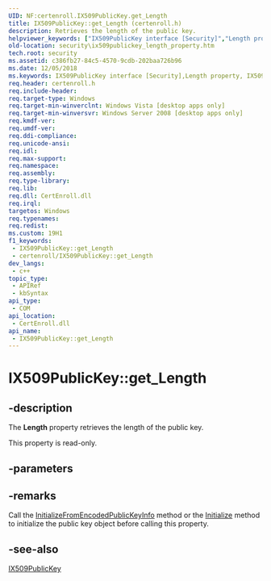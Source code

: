 ```yaml
---
UID: NF:certenroll.IX509PublicKey.get_Length
title: IX509PublicKey::get_Length (certenroll.h)
description: Retrieves the length of the public key.
helpviewer_keywords: ["IX509PublicKey interface [Security]","Length property","IX509PublicKey.Length","IX509PublicKey.get_Length","IX509PublicKey::Length","IX509PublicKey::get_Length","Length property [Security]","Length property [Security]","IX509PublicKey interface","certenroll/IX509PublicKey::Length","certenroll/IX509PublicKey::get_Length","get_Length","security.ix509publickey_length_property"]
old-location: security\ix509publickey_length_property.htm
tech.root: security
ms.assetid: c386fb27-84c5-4570-9cdb-202baa726b96
ms.date: 12/05/2018
ms.keywords: IX509PublicKey interface [Security],Length property, IX509PublicKey.Length, IX509PublicKey.get_Length, IX509PublicKey::Length, IX509PublicKey::get_Length, Length property [Security], Length property [Security],IX509PublicKey interface, certenroll/IX509PublicKey::Length, certenroll/IX509PublicKey::get_Length, get_Length, security.ix509publickey_length_property
req.header: certenroll.h
req.include-header: 
req.target-type: Windows
req.target-min-winverclnt: Windows Vista [desktop apps only]
req.target-min-winversvr: Windows Server 2008 [desktop apps only]
req.kmdf-ver: 
req.umdf-ver: 
req.ddi-compliance: 
req.unicode-ansi: 
req.idl: 
req.max-support: 
req.namespace: 
req.assembly: 
req.type-library: 
req.lib: 
req.dll: CertEnroll.dll
req.irql: 
targetos: Windows
req.typenames: 
req.redist: 
ms.custom: 19H1
f1_keywords:
 - IX509PublicKey::get_Length
 - certenroll/IX509PublicKey::get_Length
dev_langs:
 - c++
topic_type:
 - APIRef
 - kbSyntax
api_type:
 - COM
api_location:
 - CertEnroll.dll
api_name:
 - IX509PublicKey::get_Length
---
```


# IX509PublicKey::get_Length


## -description

The <b>Length</b> property retrieves the length of the public key.

This property is read-only.

## -parameters

## -remarks

Call the <a href="/windows/desktop/api/certenroll/nf-certenroll-ix509publickey-initializefromencodedpublickeyinfo">InitializeFromEncodedPublicKeyInfo</a> method or the <a href="/windows/desktop/api/certenroll/nf-certenroll-ix509publickey-initialize">Initialize</a> method to initialize the public key object before calling this property.

## -see-also

<a href="/windows/desktop/api/certenroll/nn-certenroll-ix509publickey">IX509PublicKey</a>


